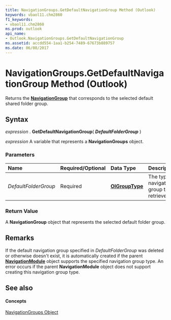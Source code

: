 ```yaml
---
title: NavigationGroups.GetDefaultNavigationGroup Method (Outlook)
keywords: vbaol11.chm2860
f1_keywords:
- vbaol11.chm2860
ms.prod: outlook
api_name:
- Outlook.NavigationGroups.GetDefaultNavigationGroup
ms.assetid: accdd554-1aa1-b254-7489-67673b889757
ms.date: 06/08/2017
---
```



# NavigationGroups.GetDefaultNavigationGroup Method (Outlook)

Returns the **[NavigationGroup](navigationgroup-object-outlook.md)** that corresponds to the selected default shared folder group.


## Syntax

 _expression_ . **GetDefaultNavigationGroup**( **_DefaultFolderGroup_** )

 _expression_ A variable that represents a **NavigationGroups** object.


### Parameters



|**Name**|**Required/Optional**|**Data Type**|**Description**|
|:-----|:-----|:-----|:-----|
| _DefaultFolderGroup_|Required| **[OlGroupType](olgrouptype-enumeration-outlook.md)**|The type of navigation group to be retrieved.|

### Return Value

A **NavigationGroup** object that represents the selected default folder group.


## Remarks

If the default navigation group specified in  _DefaultFolderGroup_ was deleted or otherwise doesn't exist, it is automatically created if the parent **[NavigationModule](navigationmodule-object-outlook.md)** object supports the specified navigation group type. An error occurs if the parent **NavigationModule** object does not support creating this navigation group type.


## See also


#### Concepts


[NavigationGroups Object](navigationgroups-object-outlook.md)

